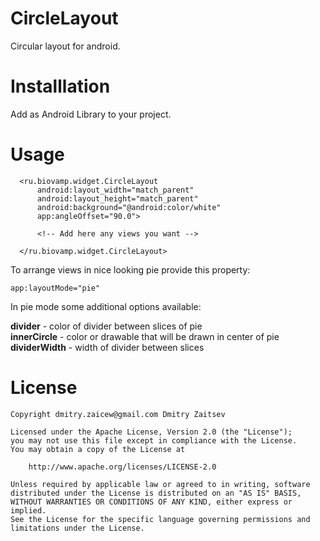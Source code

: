 CircleLayout
============

Circular layout for android.

Installlation
=============

Add as Android Library to your project.

Usage
=====

	  <ru.biovamp.widget.CircleLayout
	      android:layout_width="match_parent"
	      android:layout_height="match_parent"
	      android:background="@android:color/white"
	      app:angleOffset="90.0">
	
	      <!-- Add here any views you want -->
	
	  </ru.biovamp.widget.CircleLayout>

To arrange views in nice looking pie provide this property:

  	app:layoutMode="pie"

In pie mode some additional options available:<br/>

<b>divider</b> - color of divider between slices of pie<br/>
<b>innerCircle</b> - color or drawable that will be drawn in center of pie<br/>
<b>dividerWidth</b> - width of divider between slices<br/>

License
=======

	Copyright dmitry.zaicew@gmail.com Dmitry Zaitsev

	Licensed under the Apache License, Version 2.0 (the "License");
	you may not use this file except in compliance with the License.
	You may obtain a copy of the License at

		http://www.apache.org/licenses/LICENSE-2.0

	Unless required by applicable law or agreed to in writing, software
	distributed under the License is distributed on an "AS IS" BASIS,
	WITHOUT WARRANTIES OR CONDITIONS OF ANY KIND, either express or implied.
	See the License for the specific language governing permissions and
	limitations under the License.
